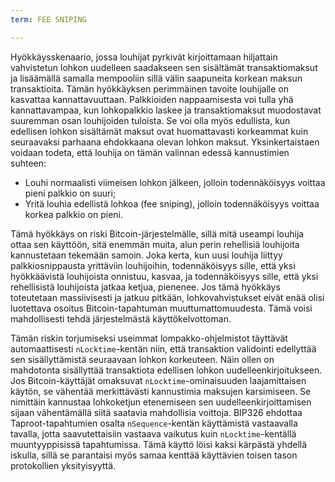 ```yaml
---
term: FEE SNIPING

---
```

Hyökkäysskenaario, jossa louhijat pyrkivät kirjoittamaan hiljattain vahvistetun lohkon uudelleen saadakseen sen sisältämät transaktiomaksut ja lisäämällä samalla mempooliin sillä välin saapuneita korkean maksun transaktioita. Tämän hyökkäyksen perimmäinen tavoite louhijalle on kasvattaa kannattavuuttaan. Palkkioiden nappaamisesta voi tulla yhä kannattavampaa, kun lohkopalkkio laskee ja transaktiomaksut muodostavat suuremman osan louhijoiden tuloista. Se voi olla myös edullista, kun edellisen lohkon sisältämät maksut ovat huomattavasti korkeammat kuin seuraavaksi parhaana ehdokkaana olevan lohkon maksut. Yksinkertaistaen voidaan todeta, että louhija on tämän valinnan edessä kannustimien suhteen:


- Louhi normaalisti viimeisen lohkon jälkeen, jolloin todennäköisyys voittaa pieni palkkio on suuri;
- Yritä louhia edellistä lohkoa (fee sniping), jolloin todennäköisyys voittaa korkea palkkio on pieni.

Tämä hyökkäys on riski Bitcoin-järjestelmälle, sillä mitä useampi louhija ottaa sen käyttöön, sitä enemmän muita, alun perin rehellisiä louhijoita kannustetaan tekemään samoin. Joka kerta, kun uusi louhija liittyy palkkiosnippausta yrittäviin louhijoihin, todennäköisyys sille, että yksi hyökkäävistä louhijoista onnistuu, kasvaa, ja todennäköisyys sille, että yksi rehellisistä louhijoista jatkaa ketjua, pienenee. Jos tämä hyökkäys toteutetaan massiivisesti ja jatkuu pitkään, lohkovahvistukset eivät enää olisi luotettava osoitus Bitcoin-tapahtuman muuttumattomuudesta. Tämä voisi mahdollisesti tehdä järjestelmästä käyttökelvottoman.

Tämän riskin torjumiseksi useimmat lompakko-ohjelmistot täyttävät automaattisesti `nLocktime`-kentän niin, että transaktion validointi edellyttää sen sisällyttämistä seuraavaan lohkon korkeuteen. Näin ollen on mahdotonta sisällyttää transaktiota edellisen lohkon uudelleenkirjoitukseen. Jos Bitcoin-käyttäjät omaksuvat `nLocktime`-ominaisuuden laajamittaisen käytön, se vähentää merkittävästi kannustimia maksujen karsimiseen. Se nimittäin kannustaa lohkoketjun etenemiseen sen uudelleenkirjoittamisen sijaan vähentämällä siitä saatavia mahdollisia voittoja. BIP326 ehdottaa Taproot-tapahtumien osalta `nSequence`-kentän käyttämistä vastaavalla tavalla, jotta saavutettaisiin vastaava vaikutus kuin `nLocktime`-kentällä muuntyyppisissä tapahtumissa. Tämä käyttö löisi kaksi kärpästä yhdellä iskulla, sillä se parantaisi myös samaa kenttää käyttävien toisen tason protokollien yksityisyyttä.